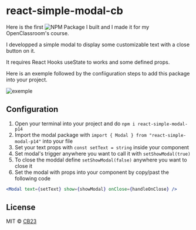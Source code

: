 # react-simple-modal-cb

Here is the first ![NPM Package](https://www.npmjs.com/package/react-simple-modal-cb) I built and I made it for my OpenClassroom's course.

I developped a simple modal to display some customizable text with a close button on it.

It requires React Hooks useState to works and some defined props.

Here is an exemple followed by the confiiguration steps to add this package into your project.

![exemple](https://i.ibb.co/Y8hmPc5/react-simple-modal-oc-p14.png)

## Configuration

1. Open your terminal into your project and do `npm i react-simple-modal-p14`
2. Import the modal package with `import { Modal } from "react-simple-modal-p14"` into your file
3. Set your text props with `const setText = string` inside your component
4. Set modal's trigger anywhere you want to call it with `setShowModal(true)`
5. To close the moddal define `setShowModal(false)` anywhere you want to close it
6. Set the modal with props into your component by copy/past the following code

```jsx
<Modal text={setText} show={showModal} onClose={handleOnClose} />
```

## License

MIT © [CB23](https://github.com/BihelCharly/react-simple-modal-p14)
